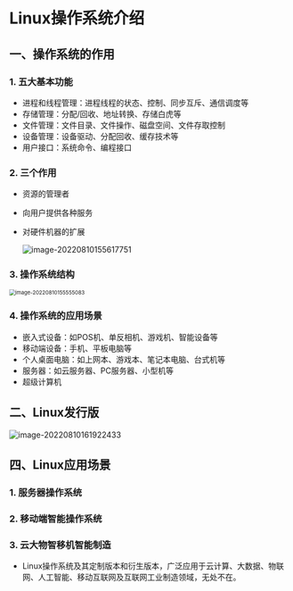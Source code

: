 # Linux操作系统介绍

## 一、操作系统的作用

### 1. 五大基本功能

- 进程和线程管理：进程线程的状态、控制、同步互斥、通信调度等
- 存储管理：分配/回收、地址转换、存储白虎等
- 文件管理：文件目录、文件操作、磁盘空间、文件存取控制
- 设备管理：设备驱动、分配回收、缓存技术等
- 用户接口：系统命令、编程接口

### 2. 三个作用

- 资源的管理者

- 向用户提供各种服务

- 对硬件机器的扩展

  ![image-20220810155617751](https://s2.loli.net/2022/08/10/cfF1GQpPI82OjVw.png)

### 3. 操作系统结构

<img src="https://s2.loli.net/2022/08/10/TxCmf35gqQiGK2e.png" alt="image-20220810155555083" style="zoom:67%;" />

### 4. 操作系统的应用场景

- 嵌入式设备：如POS机、单反相机、游戏机、智能设备等
- 移动端设备：手机、平板电脑等
- 个人桌面电脑：如上网本、游戏本、笔记本电脑、台式机等
- 服务器：如云服务器、PC服务器、小型机等
- 超级计算机

## 二、Linux发行版

![image-20220810161922433](https://s2.loli.net/2022/08/10/PQYUNSwuiIFqt3H.png)

## 四、Linux应用场景

### 1. 服务器操作系统

### 2. 移动端智能操作系统

### 3. 云大物智移机智能制造

- Linux操作系统及其定制版本和衍生版本，广泛应用于云计算、大数据、物联网、人工智能、移动互联网及互联网工业制造领域，无处不在。




